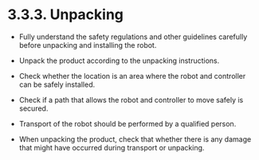 ﻿# 3.3.3. Unpacking 

* 	Fully understand the safety regulations and other guidelines carefully before unpacking and installing the robot.

*	Unpack the product according to the unpacking instructions.

*	Check whether the location is an area where the robot and controller can be safely installed.

*	Check if a path that allows the robot and controller to move safely is secured.

*	Transport of the robot should be performed by a qualified person.

*	When unpacking the product, check that whether there is any damage that might have occurred during transport or unpacking.

